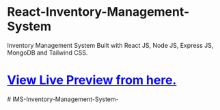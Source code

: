 # React-Inventory-Management-System
Inventory Management System Built with React JS, Node JS, Express JS, MongoDB and Tailwind CSS.

# [<span style="color: blue;">View Live Preview from here.</span>](https://inventory-management-rosy.vercel.app)
#   I M S - I n v e n t o r y - M a n a g e m e n t - S y s t e m -  
 
